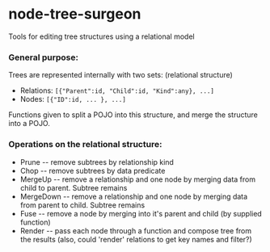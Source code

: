 node-tree-surgeon
=================

Tools for editing tree structures using a relational model

### General purpose:

Trees are represented internally with two sets: (relational structure)

* Relations: `[{"Parent":id, "Child":id, "Kind":any}, ...]`
* Nodes: `[{"ID":id, ... }, ...]`
 
Functions given to split a POJO into this structure, and merge the structure into a POJO.

### Operations on the relational structure:

* Prune -- remove subtrees by relationship kind
* Chop -- remove subtrees by data predicate
* MergeUp -- remove a relationship and one node by merging data from child to parent. Subtree remains
* MergeDown -- remove a relationship and one node by merging data from parent to child. Subtree remains
* Fuse -- remove a node by merging into it's parent and child (by supplied function)
* Render -- pass each node through a function and compose tree from the results (also, could 'render' relations to get key names and filter?)
